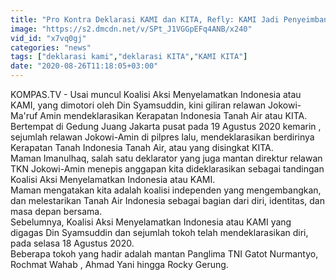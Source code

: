 ```yaml
---
title: "Pro Kontra Deklarasi KAMI dan KITA, Refly: KAMI Jadi Penyeimbang Kebijakan Pemerintah"
image: "https://s2.dmcdn.net/v/SPt_J1VGGpEFq4ANB/x240"
vid_id: "x7vq0gj"
categories: "news"
tags: ["deklarasi kami","deklarasi KITA","KAMI KITA"]
date: "2020-08-26T11:18:05+03:00"
---
```

KOMPAS.TV - Usai muncul Koalisi Aksi Menyelamatkan Indonesia atau KAMI, yang dimotori oleh Din Syamsuddin, kini giliran relawan Jokowi-Ma'ruf Amin mendeklarasikan Kerapatan Indonesia Tanah Air atau KITA.   <br>Bertempat di Gedung Juang Jakarta pusat pada 19 Agustus 2020 kemarin , sejumlah relawan Jokowi-Amin di pilpres lalu, mendeklarasikan berdirinya Kerapatan Tanah Indonesia Tanah Air, atau yang disingkat KITA.   <br>Maman Imanulhaq, salah satu deklarator yang juga mantan direktur relawan TKN Jokowi-Amin menepis anggapan kita dideklarasikan sebagai tandingan Koalisi Aksi Menyelamatkan Indonesia atau KAMI.   <br>Maman mengatakan kita adalah koalisi independen yang mengembangkan, dan melestarikan Tanah Air Indonesia sebagai bagian dari diri, identitas,  dan masa depan bersama.   <br>Sebelumnya, Koalisi Aksi Menyelamatkan Indonesia  atau KAMI yang digagas Din Syamsuddin dan sejumlah tokoh telah mendeklarasikan diri, pada selasa 18 Agustus 2020.   <br>Beberapa tokoh yang hadir adalah mantan Panglima TNI Gatot Nurmantyo, Rochmat Wahab , Ahmad Yani hingga Rocky Gerung.   <br>
